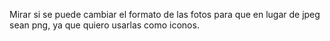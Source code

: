 Mirar si se puede cambiar el formato de las fotos para que en lugar de jpeg sean png, ya que quiero usarlas como iconos.